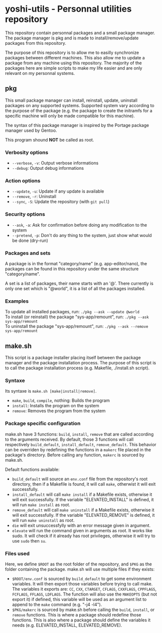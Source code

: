 # yoshi-utils - Personnal utilities repository

This repository contain personnal packages and a small package manager.
The package manager is pkg and is made to install/remove/update packages from this repository.

The purpose of this repository is to allow me to easilly synchronize packages between different machines.
This also allow me to update a package from any machine using this repository.
The majority of the packages here are simple scripts to make my life easier and are only relevant on my personnal systems.

## pkg

This small package manager can install, reinstall, update, uninstall packages on any supported systems.
Supported system vary according to the purpose of the package
(e.g. the package to create the initramfs for a specific machine will only be made compatible for this machine).

The syntax of this package manager is inspired by the Portage package manager used by Gentoo.

This program shound **NOT** be called as root.

### Verbosity options

 * `--verbose`, `-v`: Output verbose informations
 * `--debug`: Output debug informations

### Action options

 * `--update`, `-u`: Update if any update is available
 * `--remove`, `-r`: Uninstall
 * `--sync`, `-S`: Update the repository (with `git pull`)

### Security options

 * `--ask`, `-a`: Ask for confirmation before doing any modification to the system
 * `--pretend`, `-p`: Don't do any thing to the system, just show what would be done (dry-run)

### Packages and sets

A package is in the format "category/name" (e.g. app-editor/nano),
the packages can be found in this repository under the same structure "category/name".

A set is a list of packages, their name starts with an '@'.
There currently is only one set which is "@world", it is a list of all the packages installed.

### Examples

To update all installed packages, run:
`./pkg --ask --update @world`  
To install (or reinstall) the package "sys-app/remount", run:
`./pkg --ask sys-app/remount`  
To uninstall the package "sys-app/remount", run:
`./pkg --ask --remove sys-app/remount`

## make.sh

This script is a package installer placing itself between the package manager and the package installation process.
The purpose of this script is to call the package installation process (e.g. Makefile, ./install.sh script).

### Syntaxe

Its syntaxe is `make.sh [make|install|remove]`.
 * `make`, `build`, `compile`, nothing: Builds the program
 * `install`: Installs the program on the system
 * `remove`: Removes the program from the system

### Package specific configuration

make.sh have 3 functions: `build`, `install`, `remove` that are called according to the arguments received.
By default, those 3 functions will call respectively `build_default`, `install_default`, `remove_default`.
This behavior can be overriden by redefining the functions in a `makerc` file placed in the package's directory.
Before calling any function, `makerc` is sourced by make.sh.

Default functions available:
 * `build_default` will source an `env.conf` file from the repository's root directory,
 then if a Makefile is found, it will call `make`, otherwist it will exit successfully.
 * `install_default` will call `make install` if a Makefile exists, otherwise it will exit successfully.
   If the variable "ELEVATED_INSTALL" is defined, it will run `make install` as root.
 * `remove_default` will call `make uninstall` if a Makefile exists, otherwise it will exit successfully.
   If the variable "ELEVATED_REMOVE" is defined, it will run `make uninstall` as root.
 * `die` will exit unsuccessfylly with an error message given in argument.
 * `elevate` will run the command given in arguments as root. It works like sudo.
   It will check if it already has root privileges, otherwise it will try to use `sudo` then `su`.

### Files used

Here, we define `$ROOT` as the root folder of the repository,
and `$PKG` as the folder containing the package.
make.sh will use multiple files if they exists:
 * `$ROOT/env.conf` is sourced by `build_default` to get some environment variables.
   It will then export those variables before trying to call make.
   The variables it exports are:
   `CC`, `CXX`, `CTARGET`, `CFLAGS`, `CXXFLAGS`, `CPPFLAGS`, `FCFLAGS`, `FFLAGS`, `LDFLAGS`.
   The function will also use the `MAKEOPTS` (but not export it) if defined,
   this variable will be used as an argument list to append to the `make` command (e.g. "-j4 -l4").
 * `$PKG/makerc` is sourced by make.sh before calling the `build`, `install`, or `remove` functions.
   This is where a package should redefine those functions.
   This is also where a package should define the variables it needs (e.g. ELEVATED_INSTALL, ELEVATED_REMOVE).

